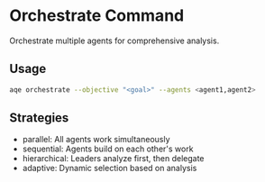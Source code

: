 # Orchestrate Command

Orchestrate multiple agents for comprehensive analysis.

## Usage
```bash
aqe orchestrate --objective "<goal>" --agents <agent1,agent2>
```

## Strategies
- parallel: All agents work simultaneously
- sequential: Agents build on each other's work
- hierarchical: Leaders analyze first, then delegate
- adaptive: Dynamic selection based on analysis
